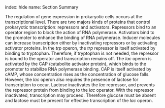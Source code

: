 index: hide
name: Section Summary

The regulation of gene expression in prokaryotic cells occurs at the transcriptional level. There are two majors kinds of proteins that control prokaryotic transcription: repressors and activators. Repressors bind to an operator region to block the action of RNA polymerase. Activators bind to the promoter to enhance the binding of RNA polymerase. Inducer molecules can increase transcription either by inactivating repressors or by activating activator proteins. In the  *trp* operon, the  *trp* repressor is itself activated by binding to tryptophan. Therefore, if tryptophan is not needed, the repressor is bound to the operator and transcription remains off. The  *lac* operon is activated by the CAP (catabolite activator protein), which binds to the promoter to stabilize RNA polymerase binding. CAP is itself activated by cAMP, whose concentration rises as the concentration of glucose falls. However, the  *lac* operon also requires the presence of lactose for transcription to occur. Lactose inactivates the  *lac* repressor, and prevents the repressor protein from binding to the  *lac* operator. With the repressor inactivated, transcription may proceed. Therefore glucose must be absent and lactose must be present for effective transcription of the  *lac* operon.
